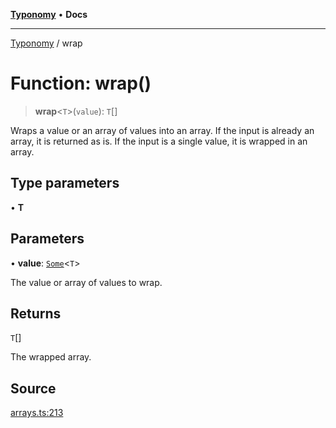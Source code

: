 [**Typonomy**](../README.md) • **Docs**

***

[Typonomy](../globals.md) / wrap

# Function: wrap()

> **wrap**\<`T`\>(`value`): `T`[]

Wraps a value or an array of values into an array.
If the input is already an array, it is returned as is.
If the input is a single value, it is wrapped in an array.

## Type parameters

• **T**

## Parameters

• **value**: [`Some`](../type-aliases/Some.md)\<`T`\>

The value or array of values to wrap.

## Returns

`T`[]

The wrapped array.

## Source

[arrays.ts:213](https://github.com/softcraft-development/typonomy/blob/14556f6ce24da12ae1545e4a4295c60ae5e18fe4/src/arrays.ts#L213)
